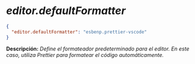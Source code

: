 <!-- Autor: Daniel Benjamin Perez Morales -->
<!-- GitHub: https://github.com/DanielBenjaminPerezMoralesDev13 -->
<!-- Gitlab: https://gitlab.com/DanielBenjaminPerezMoralesDev13 -->
<!-- Correo electrónico: danielperezdev@proton.me -->

# ***editor.defaultFormatter***

```json
{
  "editor.defaultFormatter": "esbenp.prettier-vscode"
}
```

**Descripción:** *Define el formateador predeterminado para el editor. En este caso, utiliza Prettier para formatear el código automáticamente.*
